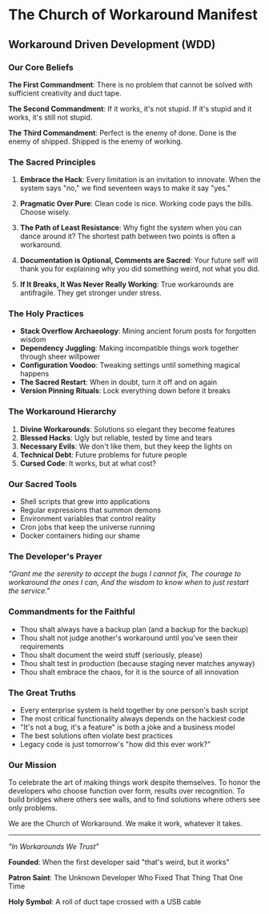# The Church of Workaround Manifest
## Workaround Driven Development (WDD)

### Our Core Beliefs

**The First Commandment**: There is no problem that cannot be solved with sufficient creativity and duct tape.

**The Second Commandment**: If it works, it's not stupid. If it's stupid and it works, it's still not stupid.

**The Third Commandment**: Perfect is the enemy of done. Done is the enemy of shipped. Shipped is the enemy of working.

### The Sacred Principles

1. **Embrace the Hack**: Every limitation is an invitation to innovate. When the system says "no," we find seventeen ways to make it say "yes."

2. **Pragmatic Over Pure**: Clean code is nice. Working code pays the bills. Choose wisely.

3. **The Path of Least Resistance**: Why fight the system when you can dance around it? The shortest path between two points is often a workaround.

4. **Documentation is Optional, Comments are Sacred**: Your future self will thank you for explaining why you did something weird, not what you did.

5. **If It Breaks, It Was Never Really Working**: True workarounds are antifragile. They get stronger under stress.

### The Holy Practices

- **Stack Overflow Archaeology**: Mining ancient forum posts for forgotten wisdom
- **Dependency Juggling**: Making incompatible things work together through sheer willpower
- **Configuration Voodoo**: Tweaking settings until something magical happens
- **The Sacred Restart**: When in doubt, turn it off and on again
- **Version Pinning Rituals**: Lock everything down before it breaks

### The Workaround Hierarchy

1. **Divine Workarounds**: Solutions so elegant they become features
2. **Blessed Hacks**: Ugly but reliable, tested by time and tears
3. **Necessary Evils**: We don't like them, but they keep the lights on
4. **Technical Debt**: Future problems for future people
5. **Cursed Code**: It works, but at what cost?

### Our Sacred Tools

- Shell scripts that grew into applications
- Regular expressions that summon demons
- Environment variables that control reality
- Cron jobs that keep the universe running
- Docker containers hiding our shame

### The Developer's Prayer

*"Grant me the serenity to accept the bugs I cannot fix,*
*The courage to workaround the ones I can,*
*And the wisdom to know when to just restart the service."*

### Commandments for the Faithful

- Thou shalt always have a backup plan (and a backup for the backup)
- Thou shalt not judge another's workaround until you've seen their requirements
- Thou shalt document the weird stuff (seriously, please)
- Thou shalt test in production (because staging never matches anyway)
- Thou shalt embrace the chaos, for it is the source of all innovation

### The Great Truths

- Every enterprise system is held together by one person's bash script
- The most critical functionality always depends on the hackiest code
- "It's not a bug, it's a feature" is both a joke and a business model
- The best solutions often violate best practices
- Legacy code is just tomorrow's "how did this ever work?"

### Our Mission

To celebrate the art of making things work despite themselves. To honor the developers who choose function over form, results over recognition. To build bridges where others see walls, and to find solutions where others see only problems.

We are the Church of Workaround. We make it work, whatever it takes.

---

*"In Workarounds We Trust"*

**Founded**: When the first developer said "that's weird, but it works"

**Patron Saint**: The Unknown Developer Who Fixed That Thing That One Time

**Holy Symbol**: A roll of duct tape crossed with a USB cable
